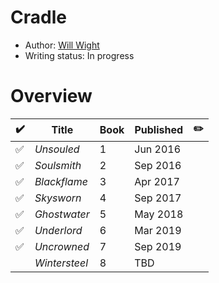 # Cradle

- Author: [Will Wight](/authors.md#will-wight)
- Writing status: In progress

# Overview

| ✔️ | Title | Book | Published | ✏️ |
| - | - | - | - | - |
| ✅ | _Unsouled_ | 1 | Jun 2016 | |
| ✅ | _Soulsmith_ | 2 | Sep 2016 | |
| ✅ | _Blackflame_ | 3 | Apr 2017 | |
| ✅ | _Skysworn_ | 4 | Sep 2017 | |
| ✅ | _Ghostwater_ | 5 | May 2018 | |
| ✅ | _Underlord_ | 6 | Mar 2019 | |
| ✅ | _Uncrowned_ | 7 | Sep 2019 | |
| | _Wintersteel_ | 8 | TBD | |

